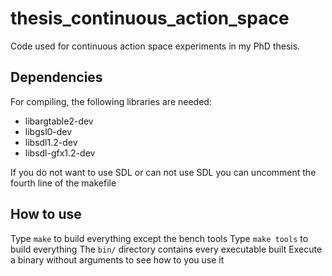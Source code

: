thesis_continuous_action_space
==============================

Code used for continuous action space experiments in my PhD thesis.

## Dependencies

For compiling, the following libraries are needed:
 - libargtable2-dev
 - libgsl0-dev
 - libsdl1.2-dev
 - libsdl-gfx1.2-dev 

If you do not want to use SDL or can not use SDL you can uncomment the fourth line of the makefile

## How to use

Type `make` to build everything except the bench tools
Type `make tools` to build everything
The `bin/` directory contains every executable built
Execute a binary without arguments to see how to you use it
